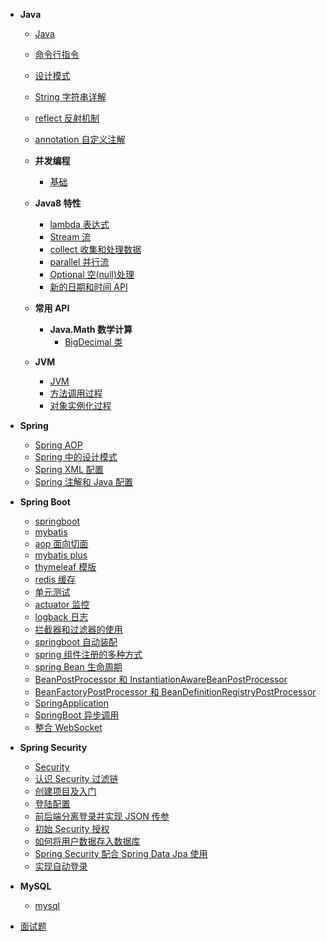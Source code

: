 - **Java**

  - [Java](zh-cn/server-side/java/basics/)
  - [命令行指令](zh-cn/server-side/java/command.md)
  - [设计模式](zh-cn/server-side/java/design-pattern.md)
  - [String 字符串详解](zh-cn/server-side/java/basics/04-String.md)
  - [reflect 反射机制](zh-cn/server-side/java/basics/03-reflect.md)
  - [annotation 自定义注解](zh-cn/server-side/java/basics/02-annotation.md)

  - **并发编程**

    - [基础](zh-cn/server-side/java/basics/01-thread.md)

  - **Java8 特性**
    - [lambda 表达式](zh-cn/server-side/java/java8/01-lambda.md)
    - [Stream 流](zh-cn/server-side/java/java8/02-stream.md)
    - [collect 收集和处理数据](zh-cn/server-side/java/java8/03-collect.md)
    - [parallel 并行流](zh-cn/server-side/java/java8/04-parallel.md)
    - [Optional 空(null)处理](zh-cn/server-side/java/java8/05-optional.md)
    - [新的日期和时间 API](zh-cn/server-side/java/java8/06-localdatetime.md)
  - **常用 API**
    - **Java.Math 数学计算**
      - [BigDecimal 类](zh-cn/server-side/java/api/math/01-bigdecimal.md)
  - **JVM**
    - [JVM](zh-cn/server-side/java/jvm/01-jvm.md)
    - [方法调用过程](zh-cn/server-side/java/jvm/02-method.md)
    - [对象实例化过程](zh-cn/server-side/java/jvm/03-instance.md)

- **Spring**

  - [Spring AOP](zh-cn/server-side/java/spring/spring-aop.md)
  - [Spring 中的设计模式](zh-cn/server-side/java/spring/spring-设计模式.md)
  - [Spring XML 配置](zh-cn/server-side/java/spring/spring-xml.md)
  - [Spring 注解和 Java 配置](zh-cn/server-side/java/spring/spring-注解.md)

- **Spring Boot**

  - [springboot](zh-cn/server-side/java/springboot/01.md)
  - [mybatis](zh-cn/server-side/java/springboot/02-mybatis.md)
  - [aop 面向切面](zh-cn/server-side/java/springboot/03-aop.md)
  - [mybatis plus](zh-cn/server-side/java/springboot/04-mybatis-plus.md)
  - [thymeleaf 模版](zh-cn/server-side/java/springboot/05-thymeleaf.md)
  - [redis 缓存](zh-cn/server-side/java/springboot/06-redis.md)
  - [单元测试](zh-cn/server-side/java/springboot/07-junit-test.md)
  - [actuator 监控](zh-cn/server-side/java/springboot/08-actuator.md)
  - [logback 日志](zh-cn/server-side/java/springboot/09-logback.md)
  - [拦截器和过滤器的使用](zh-cn/server-side/java/springboot/10-filter-interceptor.md)
  - [springboot 自动装配](zh-cn/server-side/java/springboot/11-autoconfig.md)
  - [spring 组件注册的多种方式](zh-cn/server-side/java/springboot/12-component-register.md)
  - [spring Bean 生命周期](zh-cn/server-side/java/springboot/13-bean-life.md)
  - [BeanPostProcessor 和 InstantiationAwareBeanPostProcessor](zh-cn/server-side/java/springboot/14-beanpostprocessor.md)
  - [BeanFactoryPostProcessor 和 BeanDefinitionRegistryPostProcessor](zh-cn/server-side/java/springboot/15-beanfactorypostprocessor.md)
  - [SpringApplication](zh-cn/server-side/java/springboot/16-spring-application.md)
  - [SpringBoot 异步调用](zh-cn/server-side/java/springboot/17-spring.async.md)
  - [整合 WebSocket](zh-cn/server-side/java/springboot/18-websocket.md)

- **Spring Security**

  - [Security](zh-cn/server-side/java/springsecurity/)
  - [认识 Security 过滤链](zh-cn/server-side/java/springsecurity/认识SpringSecurity.md)
  - [创建项目及入门](zh-cn/server-side/java/springsecurity/整合SringSecurity.md)
  - [登陆配置](zh-cn/server-side/java/springsecurity/security登陆配置.md)
  - [前后端分离登录并实现 JSON 传参](zh-cn/server-side/java/springsecurity/前后端分离,使用JSON登录.md)
  - [初始 Security 授权](zh-cn/server-side/java/springsecurity/初始security授权.md)
  - [如何将用户数据存入数据库](zh-cn/server-side/java/springsecurity/如何将用户数据存入数据库.md)
  - [Spring Security 配合 Spring Data Jpa 使用](zh-cn/server-side/java/springsecurity/security配合jpa使用.md)
  - [实现自动登录](zh-cn/server-side/java/springsecurity/实现自动登录.md)

- **MySQL**

  - [mysql](zh-cn/server-side/mysql/)

- [面试题](zh-cn/server-side/interview/)
